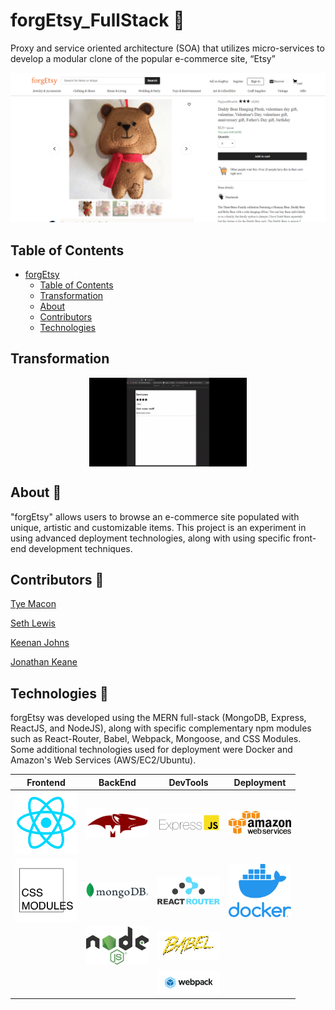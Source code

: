 # forgEtsy_FullStack :art:
Proxy and service oriented architecture (SOA) that utilizes micro-services to develop a modular clone of the popular e-commerce site, “Etsy” 

![forgEtsy](https://github.com/jkeane889/forgEtsy_FullStack/blob/master/ForgEtsy_FinalProduct.png)

## Table of Contents
- [forgEtsy](#forgEtsy)
  - [Table of Contents](#table-of-contents)
  - [Transformation](#transformation)
  - [About](#about)
  - [Contributors](#contributors)
  - [Technologies](#technologies)

## Transformation

<img class="gif" style="display: block;
  margin-left: auto;
  margin-right: auto;
  width: 50%;" src="https://github.com/jkeane889/forgEtsy_FullStack/blob/master/forgEtsyBuild.gif"
/>

## About :page_with_curl:

"forgEtsy" allows users to browse an e-commerce site populated with unique, artistic and customizable items.  This project is an experiment in using advanced deployment technologies, along with using specific front-end development techniques.

## Contributors :muscle: 

[Tye Macon](https://github.com/orgs/ForgEtsy/people/tyemacon)

[Seth Lewis](https://github.com/projectLewis)

[Keenan Johns](https://github.com/FluxxField)

[Jonathan Keane](https://github.com/jkeane889)

## Technologies :custard:

forgEtsy was developed using the MERN full-stack (MongoDB, Express, ReactJS, and NodeJS), along with specific complementary npm modules such as React-Router, Babel, Webpack, Mongoose, and CSS Modules.  Some additional technologies used for deployment were Docker and Amazon's Web Services (AWS/EC2/Ubuntu).

| Frontend | BackEnd | DevTools | Deployment |
| -------- | ------- | -------- | ---------- |
| ![ReactJS](https://github.com/jkeane889/forgEtsy_FullStack/blob/master/technologies/ReactJS.png "ReactJS") | ![Mongoose](https://github.com/jkeane889/forgEtsy_FullStack/blob/master/technologies/mongooseLogo.png "Mongoose") | ![ExpressJS](https://github.com/jkeane889/forgEtsy_FullStack/blob/master/technologies/expressJS.png "ExpressJS") | ![AWS](https://github.com/jkeane889/forgEtsy_FullStack/blob/master/technologies/amazonwebServices.png "AWS") | 
| ![CSSModules](https://github.com/jkeane889/forgEtsy_FullStack/blob/master/technologies/CSSModules.png "CSSModules") | ![MongoDB](https://github.com/jkeane889/forgEtsy_FullStack/blob/master/technologies/mongoDBlogo.png "MongoDB") | ![ReactRouter](https://github.com/jkeane889/forgEtsy_FullStack/blob/master/technologies/reactRouter.png) | ![Docker](https://github.com/jkeane889/forgEtsy_FullStack/blob/master/technologies/dockerLogo.png "Docker") 
| | ![NodeJS](https://github.com/jkeane889/forgEtsy_FullStack/blob/master/technologies/nodeJS.png "NodeJS") | ![Babel](https://github.com/jkeane889/forgEtsy_FullStack/blob/master/technologies/babelJS.png "Babel") | |
| | | ![Webpack](https://github.com/jkeane889/forgEtsy_FullStack/blob/master/technologies/webpack.png "Webpack")
